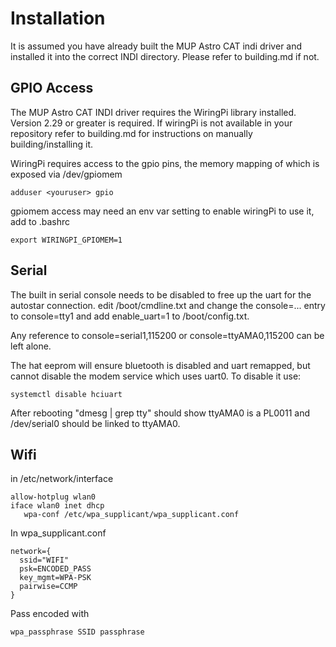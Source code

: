 # Installation

It is assumed you have already built the MUP Astro CAT indi driver and
installed it into the correct INDI directory. Please refer to building.md
if not.

## GPIO Access

The MUP Astro CAT INDI driver requires the WiringPi library installed. Version
2.29 or greater is required. If wiringPi is not available in your repository
refer to building.md for instructions on manually building/installing it.

WiringPi requires access to the gpio pins, the memory mapping of which is
exposed via /dev/gpiomem 

    adduser <youruser> gpio
  
gpiomem access may need an env var setting to enable wiringPi to use it, add
to .bashrc

    export WIRINGPI_GPIOMEM=1

## Serial

The built in serial console needs to be disabled to free up the uart for the
autostar connection. edit /boot/cmdline.txt and change the console=... entry
to console=tty1 and add enable_uart=1 to /boot/config.txt.

Any reference to console=serial1,115200 or console=ttyAMA0,115200 can be left alone.

The hat eeprom will ensure bluetooth is disabled and uart remapped, but cannot 
disable the modem service which uses uart0. To disable it use:
    
    systemctl disable hciuart

After rebooting "dmesg | grep tty" should show ttyAMA0 is a PL0011 and /dev/serial0
should be linked to ttyAMA0.

## Wifi

in /etc/network/interface


    allow-hotplug wlan0
    iface wlan0 inet dhcp
       wpa-conf /etc/wpa_supplicant/wpa_supplicant.conf

In wpa_supplicant.conf

    network={
	  ssid="WIFI"
	  psk=ENCODED_PASS
	  key_mgmt=WPA-PSK
	  pairwise=CCMP	
    }

Pass encoded with

    wpa_passphrase SSID passphrase

